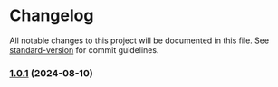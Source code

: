 # Changelog

All notable changes to this project will be documented in this file. See [standard-version](https://github.com/conventional-changelog/standard-version) for commit guidelines.

### [1.0.1](https://hub.mos.ru/shift-python/y2024/homeworks/iivashko/api-gateway/compare/v1.0.2...v1.0.1) (2024-08-10)
